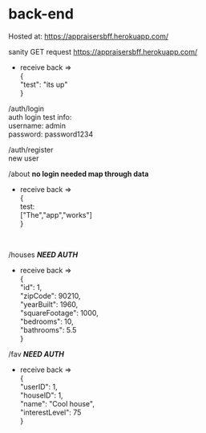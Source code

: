 # back-end

Hosted at: https://appraisersbff.herokuapp.com/
  
sanity GET request
https://appraisersbff.herokuapp.com/
  - receive back =><br/>
    {<br/>
     "test": "its up"<br/>
    }<br/>
    
  /auth/login<br/>
    auth login test info:<br/>
  username: admin<br/>
  password: password1234<br/>
  
  /auth/register<br/>
  new user<br/>


/about **no login needed map through data** <br/>
  - receive back =><br/>
   { <br/>
   test:  <br/>
      ["The","app","works"] <br/>
      } <br/>
   <br/>

/houses ***NEED AUTH*** <br/>
  - receive back =><br/>
    {<br/>
    "id": 1,<br/>
    "zipCode": 90210,<br/>
    "yearBuilt": 1960,<br/>
    "squareFootage": 1000,<br/>
    "bedrooms": 10,<br/>
    "bathrooms": 5.5<br/>
  }<br/>

/fav ***NEED AUTH***<br/>
  - receive back =><br/>
    {<br/>
    "userID": 1,<br/>
    "houseID": 1,<br/>
    "name": "Cool house",<br/>
    "interestLevel": 75<br/>
  }<br/>
